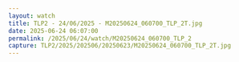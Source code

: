 ```yaml
---
layout: watch
title: TLP2 - 24/06/2025 - M20250624_060700_TLP_2T.jpg
date: 2025-06-24 06:07:00
permalink: /2025/06/24/watch/M20250624_060700_TLP_2
capture: TLP2/2025/202506/20250623/M20250624_060700_TLP_2T.jpg
---
```

